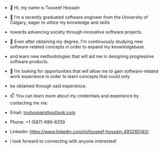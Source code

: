 - 👋 Hi, my name is Touseef Hossain
- 👀 I’m a recently graduated software engineer from the University of Calgary, eager to utilize my knowledge and skills 
- towards advancing society through innovative software projects.
- 🌱 Even after obtaining my degree, I'm continuously studying new software-related concepts in order to expand my knowledgebase
- and learn new methodologies that will aid me in designing progressive software products. 
- 💞️ I’m looking for opportunities that will allow me to gain software-related work experience in order to learn concepts that could only
- be obtained through said experience.
- 📫 You can learn more about my credentials and experience by contacting me via:
- Email: touhossain@outlook.com
- Phone: +1 (587)-889-6259
- Linkedin: https://www.linkedin.com/in/touseef-hossain-493265140/

- I look forward to connecting with anyone interested!

<!---
toastyho/toastyho is a ✨ special ✨ repository because its `README.md` (this file) appears on your GitHub profile.
You can click the Preview link to take a look at your changes.
--->
